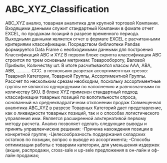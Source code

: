 # ABC_XYZ_Classification
  ABC_XYZ анализ, товарная аналитика для крупной торговой Компании. Входящими данными служит стандартный Компании в фомате отчет EXCEL, по продажам позиций в разрезе временного периода.
  Выходными данными является отчет в формате EXCEL с расчитанными критериями классификации. 
Посредством библиотеки Pandas формируется Data Frame с необходимыми данными для построения Классификаций ABC и XYZ
  В первом блоке скрипта классификация ABC строится по трем основным метрикам: Товарообороту, Валовой Прибыли, Количеству шт.
В итоге расчитываются классы AAA, ABA, ABB, ........... CCC. в нескольких разрезах ассортиментных срезов: Товарной Категории, Товарной Группы, Ассортиментной Группы. 
Рассчет по нескольким срезам необходим, поскольку ассортиментные группы не являются однородными по наполнению и равнозначными по количеству SKU. 
  В блоке XYZ применен стандартный подход классификации товарных позиций по волотильности спроса, основанный на среднеквадратичном отклонении продаж 
Совмещенная аналитика ABC_XYZ в разрезе Товарных Категорий дает представление, как о ликвидности товарных позиций, так и о способах логистического управления ими. Является расширенной альтернативой первому 
методу расчета.
Анализ позволяет сделать следующие выводы и принять управленчиские решения:
  -Причина нахождения позиции в конкретной группе;
  -Целесообразность поддержания складских остатков по позиции, вопрос о выводе из ассортимента;
  -Способы оптимизации работы с товарами  категории, для уменьшения издержек (акции, распродажи, cross-sale и up-sele предложения в он-лайн и оф-лайн продажах;
 

